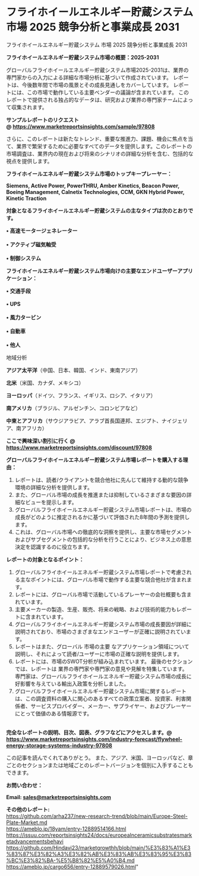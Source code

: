 # フライホイールエネルギー貯蔵システム 市場 2025 競争分析と事業成長 2031
フライホイールエネルギー貯蔵システム 市場 2025 競争分析と事業成長 2031

<strong><b>フライホイールエネルギー貯蔵システム市場の概要：2025-2031</b></strong>

グローバルフライホイールエネルギー貯蔵システム市場2025-2031は、業界の専門家からの入力による詳細な市場分析に基づいて作成されています。 レポートは、今後数年間で市場の風景とその成長見通しをカバーしています。 レポートには、この市場で動作している主要ベンダーの議論が含まれています。 このレポートで提供される独占的なデータは、研究および業界の専門家チームによって収集されます。

<strong>サンプルレポートのリクエスト @ <a href=https://www.marketreportsinsights.com/sample/97808>https://www.marketreportsinsights.com/sample/97808</a></strong>

さらに、このレポートは新たなトレンド、重要な推進力、課題、機会に焦点を当て、業界で繁栄するために必要なすべてのデータを提供します。このレポートの市場調査は、業界内の現在および将来のシナリオの詳細な分析を含む、包括的な視点を提供します。

<strong>フライホイールエネルギー貯蔵システム市場のトップキープレーヤー：</strong>

<strong>Siemens, Active Power, PowerTHRU, Amber Kinetics, Beacon Power, Boeing Management, Calnetix Technologies, CCM, GKN Hybrid Power, Kinetic Traction</strong>

<strong><b>対象となるフライホイールエネルギー貯蔵システムの主なタイプは次のとおりです。</b></strong>

<strong>• 高速モータージェネレーター<br><br>• アクティブ磁気軸受<br><br>• 制御システム</strong>

<strong><b>フライホイールエネルギー貯蔵システム市場向けの主要なエンドユーザーアプリケーション：</b></strong>

<strong>• 交通手段<br><br>• UPS<br><br>• 風力タービン<br><br>• 自動車<br><br>• 他人</strong>

 地域分析

<strong><b>アジア太平洋</b></strong>（中国、日本、韓国、インド、東南アジア）

<strong><b>北米</b></strong>（米国、カナダ、メキシコ）

<strong><b>ヨーロッパ</b></strong>（ドイツ、フランス、イギリス、ロシア、イタリア）

<strong><b>南アメリカ</b></strong>（ブラジル、アルゼンチン、コロンビアなど）

<strong><b>中東とアフリカ</b></strong>（サウジアラビア、アラブ首長国連邦、エジプト、ナイジェリア、南アフリカ）

<strong>ここで興味深い割引に行く @ <a href=https://www.marketreportsinsights.com/discount/97808>https://www.marketreportsinsights.com/discount/97808</a></strong>

<strong><b>グローバルフライホイールエネルギー貯蔵システム市場レポートを購入する理由：</b></strong>
<ol>
  <li>レポートは、読者/クライアントを競合他社に先んじて維持する動的な競争環境の詳細な分析を提供します。</li>
  <li>また、グローバル市場の成長を推進または抑制しているさまざまな要因の詳細なビューを提示します。</li>
  <li>グローバルフライホイールエネルギー貯蔵システム市場レポートは、市場の成長がどのように推定されるかに基づいて評価された8年間の予測を提供します。</li>
  <li>これは、グローバル市場への徹底的な洞察を提供し、主要な市場セグメントおよびサブセグメントの包括的な分析を行うことにより、ビジネス上の意思決定を認識するのに役立ちます。</li>
</ol>
<strong><b>レポートの対象となるポイント：</b></strong>
<ol>
  <li>グローバルフライホイールエネルギー貯蔵システム市場レポートで考慮される主なポイントには、グローバル市場で動作する主要な競合他社が含まれます。</li>
  <li>レポートには、グローバル市場で活動しているプレーヤーの会社概要も含まれています。</li>
  <li>主要メーカーの製造、生産、販売、将来の戦略、および技術的能力もレポートに含まれています。</li>
  <li>グローバルフライホイールエネルギー貯蔵システム市場の成長要因が詳細に説明されており、市場のさまざまなエンドユーザーが正確に説明されています。</li>
  <li>レポートはまた、グローバル 市場の主要 なアプリケーション領域について説明し、それによって読者/ユーザーに市場の正確な説明を提供します。</li>
  <li>レポートには、市場のSWOT分析が組み込まれています。 最後のセクションでは、レポートは 業界の専門家や専門家の意見や見解を特集しています。 専門家は、グローバルフライホイールエネルギー貯蔵システム市場の成長に好影響を与えている輸出入政策を分析しました。</li>
  <li>グローバルフライホイールエネルギー貯蔵システム市場に関するレポートは、この調査資料の購入に関心のあるすべての政策立案者、投資家、利害関係者、サービスプロバイダー、メーカー、サプライヤー、およびプレーヤーにとって価値のある情報源です。</li>
</ol><br>
<strong>完全なレポートの説明、目次、図表、グラフなどにアクセスします。@ <a href=https://www.marketreportsinsights.com/industry-forecast/flywheel-energy-storage-systems-industry-97808>https://www.marketreportsinsights.com/industry-forecast/flywheel-energy-storage-systems-industry-97808</a></strong>

この記事を読んでくれてありがとう。 また、アジア、米国、ヨーロッパなど、章ごとのセクションまたは地域ごとのレポートバージョンを個別に入手することもできます。

<strong><b>お問い合わせ：</b></strong>

<strong>Email: </strong><a href=mailto:sales@marketreportsinsights.com><strong>sales@marketreportsinsights.com</strong></a>

<strong>その他のレポート:</strong>
<br>
<a href=https://github.com/arha237/new-research-trend/blob/main/Europe-Steel-Plate-Market.md>https://github.com/arha237/new-research-trend/blob/main/Europe-Steel-Plate-Market.md</a>
<br>
<a href=https://ameblo.jp/18yam/entry-12889514166.html>https://ameblo.jp/18yam/entry-12889514166.html</a>
<br>
<a href=https://issuu.com/reportsinsights24/docs/europealnceramicsubstratesmarketadvancementsbehavi>https://issuu.com/reportsinsights24/docs/europealnceramicsubstratesmarketadvancementsbehavi</a>
<br>
<a href=https://github.com/Hindavi23/marketgrowthh/blob/main/%E3%83%A1%E3%83%87%E3%82%A3%E3%82%AB%E3%83%AB%E3%83%95%E3%83%BC%E3%82%BA-%E5%B8%82%E5%A0%B4.md>https://github.com/Hindavi23/marketgrowthh/blob/main/%E3%83%A1%E3%83%87%E3%82%A3%E3%82%AB%E3%83%AB%E3%83%95%E3%83%BC%E3%82%BA-%E5%B8%82%E5%A0%B4.md</a>
<br>
<a href=https://ameblo.jp/cargo656/entry-12889579026.html>https://ameblo.jp/cargo656/entry-12889579026.html</a>"
